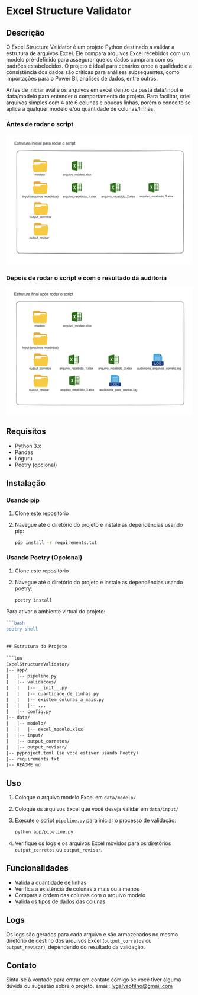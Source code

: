 # Excel Structure Validator

## Descrição

O Excel Structure Validator é um projeto Python destinado a validar a estrutura de arquivos Excel. Ele compara arquivos Excel recebidos com um modelo pré-definido para assegurar que os dados cumpram com os padrões estabelecidos. O projeto é ideal para cenários onde a qualidade e a consistência dos dados são críticas para análises subsequentes, como importações para o Power BI, análises de dados, entre outros.

Antes de iniciar avalie os arquivos em excel dentro da pasta data/input e data/modelo para entender o comportamento do projeto. Para facilitar, criei arquivos simples com 4 até 6 colunas e poucas linhas, porém o conceito se aplica a qualquer modelo e/ou quantidade de colunas/linhas.

### Antes de rodar o script

![Antes](./static/pic/antes.png)

### Depois de rodar o script e com o resultado da auditoria

![Depois](./static/pic/depois.png)

## Requisitos

* Python 3.x
* Pandas
* Loguru
* Poetry (opcional)

## Instalação

### Usando pip

1. Clone este repositório
    
2. Navegue até o diretório do projeto e instale as dependências usando pip:
    
    ```bash
    pip install -r requirements.txt
    ```
    

### Usando Poetry (Opcional)

1. Clone este repositório
    
2. Navegue até o diretório do projeto e instale as dependências usando poetry:
    
    ```bash
    poetry install
    ```
    

Para ativar o ambiente virtual do projeto:

```go
```bash
poetry shell
```
```

## Estrutura do Projeto

```lua
ExcelStructureValidator/
|-- app/
|   |-- pipeline.py
|   |-- validacoes/
|   |   |-- __init__.py
|   |   |-- quantidade_de_linhas.py
|   |   |-- existem_colunas_a_mais.py
|   |   |-- ...
|   |-- config.py
|-- data/
|   |-- modelo/
|   |   |-- excel_modelo.xlsx
|   |-- input/
|   |-- output_corretos/
|   |-- output_revisar/
|-- pyproject.toml (se você estiver usando Poetry)
|-- requirements.txt
|-- README.md
```

## Uso

1. Coloque o arquivo modelo Excel em `data/modelo/`
    
2. Coloque os arquivos Excel que você deseja validar em `data/input/`
    
3. Execute o script `pipeline.py` para iniciar o processo de validação:
    
    ```bash
    python app/pipeline.py
    ```
    
4. Verifique os logs e os arquivos Excel movidos para os diretórios `output_corretos` ou `output_revisar`.
    

## Funcionalidades

* Valida a quantidade de linhas
* Verifica a existência de colunas a mais ou a menos
* Compara a ordem das colunas com o arquivo modelo
* Valida os tipos de dados das colunas

## Logs

Os logs são gerados para cada arquivo e são armazenados no mesmo diretório de destino dos arquivos Excel (`output_corretos` ou `output_revisar`), dependendo do resultado da validação.

## Contato

Sinta-se à vontade para entrar em contato comigo se você tiver alguma dúvida ou sugestão sobre o projeto.
email: lvgalvaofilho@gmail.com